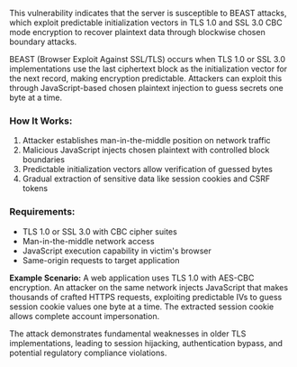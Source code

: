 This vulnerability indicates that the server is susceptible to BEAST attacks, which exploit predictable initialization vectors in TLS 1.0 and SSL 3.0 CBC mode encryption to recover plaintext data through blockwise chosen boundary attacks.

BEAST (Browser Exploit Against SSL/TLS) occurs when TLS 1.0 or SSL 3.0 implementations use the last ciphertext block as the initialization vector for the next record, making encryption predictable. Attackers can exploit this through JavaScript-based chosen plaintext injection to guess secrets one byte at a time.

### How It Works:
1. Attacker establishes man-in-the-middle position on network traffic
2. Malicious JavaScript injects chosen plaintext with controlled block boundaries
3. Predictable initialization vectors allow verification of guessed bytes
4. Gradual extraction of sensitive data like session cookies and CSRF tokens

### Requirements:
- TLS 1.0 or SSL 3.0 with CBC cipher suites
- Man-in-the-middle network access
- JavaScript execution capability in victim's browser
- Same-origin requests to target application

**Example Scenario:**
A web application uses TLS 1.0 with AES-CBC encryption. An attacker on the same network injects JavaScript that makes thousands of crafted HTTPS requests, exploiting predictable IVs to guess session cookie values one byte at a time. The extracted session cookie allows complete account impersonation.

The attack demonstrates fundamental weaknesses in older TLS implementations, leading to session hijacking, authentication bypass, and potential regulatory compliance violations.